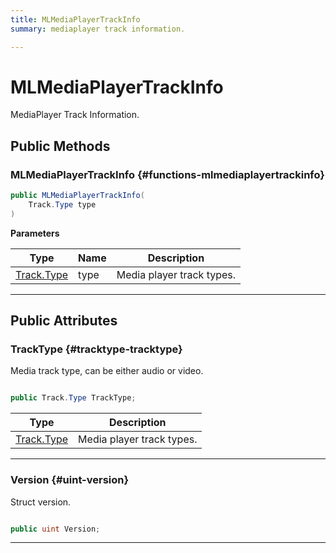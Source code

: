 ```yaml
---
title: MLMediaPlayerTrackInfo
summary: mediaplayer track information. 

---
```


# MLMediaPlayerTrackInfo




MediaPlayer Track Information.   





## Public Methods

###  MLMediaPlayerTrackInfo {#functions-mlmediaplayertrackinfo}

```csharp
public MLMediaPlayerTrackInfo(
    Track.Type type
)
```


**Parameters**

| Type | Name  | Description  | 
|--|--|--|
| [Track.Type](/versioned_docs/version-02-Aug-2023/unity-api/api/UnityEngine.XR.MagicLeap/MLMedia/Player/Track/UnityEngine.XR.MagicLeap.MLMedia.Player.Track.md#enums-type) |type|Media player track types. |






-----------

## Public Attributes

### TrackType {#tracktype-tracktype}

Media track type, can be either audio or video. 

```csharp

public Track.Type TrackType;

```

| Type | Description  | 
|--|--|
| [Track.Type](/versioned_docs/version-02-Aug-2023/unity-api/api/UnityEngine.XR.MagicLeap/MLMedia/Player/Track/UnityEngine.XR.MagicLeap.MLMedia.Player.Track.md#enums-type) | Media player track types.  |





-----------

### Version {#uint-version}

Struct version. 

```csharp

public uint Version;

```






-----------



